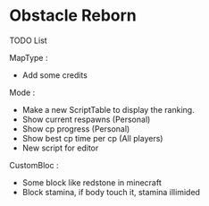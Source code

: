 # Obstacle Reborn

TODO List

MapType :
- Add some credits

Mode :
- Make a new ScriptTable to display the ranking.
- Show current respawns (Personal)
- Show cp progress (Personal)
- Show best cp time per cp (All players)
- New script for editor

CustomBloc :
- Some block like redstone in minecraft
- Block stamina, if body touch it, stamina illimided
